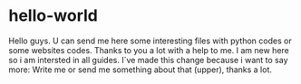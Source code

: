 # hello-world
Hello guys. U can send me here some interesting files with python codes or some websites codes. Thanks to you a lot with a help to me. I am new here so i am intersted in all guides.
I´ve made this change because i want to say more: Write me or send me something about that (upper), thanks a lot.
